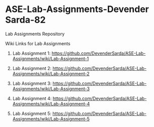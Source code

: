 # ASE-Lab-Assignments-Devender Sarda-82
Lab Assignments Repository

Wiki Links for Lab Assignments

1. Lab Assignment 1: https://github.com/DevenderSarda/ASE-Lab-Assignments/wiki/Lab-Assignment-1

2. Lab Assignment 2: https://github.com/DevenderSarda/ASE-Lab-Assignments/wiki/Lab-Assignment-2

3. Lab Assignment 3: https://github.com/DevenderSarda/ASE-Lab-Assignments/wiki/Lab-Assignment-3

4. Lab Assignment 4: https://github.com/DevenderSarda/ASE-Lab-Assignments/wiki/Lab-Assignment-4

5. Lab Assignment 5: https://github.com/DevenderSarda/ASE-Lab-Assignments/wiki/Lab-Assignment-5


